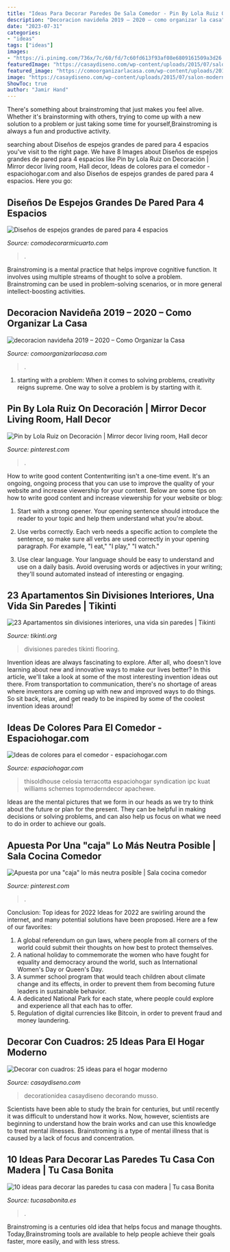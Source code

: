 ```yaml
---
title: "Ideas Para Decorar Paredes De Sala Comedor - Pin By Lola Ruiz On Decoración"
description: "Decoracion navideña 2019 – 2020 – como organizar la casa"
date: "2023-07-31"
categories:
- "ideas"
tags: ["ideas"]
images:
- "https://i.pinimg.com/736x/7c/60/fd/7c60fd613f93af08e6809161509a3d26.jpg"
featuredImage: "https://casaydiseno.com/wp-content/uploads/2015/07/salon-moderno-cuadros-distintos-decorando-pared.jpeg"
featured_image: "https://comoorganizarlacasa.com/wp-content/uploads/2017/12/Decoracion-Navidena-2019-2020.jpg"
image: "https://casaydiseno.com/wp-content/uploads/2015/07/salon-moderno-cuadros-distintos-decorando-pared.jpeg"
ShowToc: true
author: "Jamir Hand"
---
```



There's something about brainstroming that just makes you feel alive. Whether it's brainstorming with others, trying to come up with a new solution to a problem or just taking some time for yourself,Brainstroming is always a fun and productive activity.

	

		
searching about Diseños de espejos grandes de pared para 4 espacios you've visit to the right page. We have 8 Images about Diseños de espejos grandes de pared para 4 espacios like Pin by Lola Ruiz on Decoración | Mirror decor living room, Hall decor, Ideas de colores para el comedor - espaciohogar.com and also Diseños de espejos grandes de pared para 4 espacios. Here you go:
		
    
## Diseños De Espejos Grandes De Pared Para 4 Espacios

<img loading=lazy src="https://comodecorarmicuarto.com/wp-content/uploads/2020/12/espejos-grandes-de-pared-redondos.jpg" onerror="this.onerror=null;this.src='https://tse4.mm.bing.net/th?id=OIP.JIFBkOLYyDS9s7QGXB1qCgAAAA&amp;pid=15.1';" alt="Diseños de espejos grandes de pared para 4 espacios">

_Source: comodecorarmicuarto.com_

>. 

	

Brainstroming is a mental practice that helps improve cognitive function. It involves using multiple streams of thought to solve a problem. Brainstroming can be used in problem-solving scenarios, or in more general intellect-boosting activities.

    
## Decoracion Navideña 2019 – 2020 – Como Organizar La Casa

<img loading=lazy src="https://comoorganizarlacasa.com/wp-content/uploads/2017/12/Decoracion-Navidena-2019-2020.jpg" onerror="this.onerror=null;this.src='https://tse3.mm.bing.net/th?id=OIP.AGKIeByLCa0rSXaIsvefLAHaJ4&amp;pid=15.1';" alt="decoracion navideña 2019 – 2020 – Como Organizar la Casa">

_Source: comoorganizarlacasa.com_

>. 

	

1. starting with a problem: When it comes to solving problems, creativity reigns supreme. One way to solve a problem is by starting with it.

    
## Pin By Lola Ruiz On Decoración | Mirror Decor Living Room, Hall Decor

<img loading=lazy src="https://i.pinimg.com/736x/0b/4e/0f/0b4e0f80e68b871fef383d9d233a0fe8.jpg" onerror="this.onerror=null;this.src='https://tse2.mm.bing.net/th?id=OIP.iE6p1PrNSneFKPNPqgyh9QHaNX&amp;pid=15.1';" alt="Pin by Lola Ruiz on Decoración | Mirror decor living room, Hall decor">

_Source: pinterest.com_

>. 

	

How to write good content
Contentwriting isn't a one-time event. It's an ongoing, ongoing process that you can use to improve the quality of your website and increase viewership for your content. Below are some tips on how to write good content and increase viewership for your website or blog: 
1) Start with a strong opener. Your opening sentence should introduce the reader to your topic and help them understand what you're about. 

2) Use verbs correctly. Each verb needs a specific action to complete the sentence, so make sure all verbs are used correctly in your opening paragraph. For example, "I eat," "I play," "I watch." 

3) Use clear language. Your language should be easy to understand and use on a daily basis. Avoid overusing words or adjectives in your writing; they'll sound automated instead of interesting or engaging.

    
## 23 Apartamentos Sin Divisiones Interiores, Una Vida Sin Paredes | Tikinti

<img loading=lazy src="http://tikinti.org/wp-content/uploads/2014/09/apartamentos-tikinti-14.jpeg" onerror="this.onerror=null;this.src='https://tse4.mm.bing.net/th?id=OIP.Onl2tDSQnDC0V_FZ-C-QUAHaEj&amp;pid=15.1';" alt="23 Apartamentos sin divisiones interiores, una vida sin paredes | Tikinti">

_Source: tikinti.org_

>divisiones paredes tikinti flooring. 

	

Invention ideas are always fascinating to explore. After all, who doesn't love learning about new and innovative ways to make our lives better? In this article, we'll take a look at some of the most interesting invention ideas out there. From transportation to communication, there's no shortage of areas where inventors are coming up with new and improved ways to do things. So sit back, relax, and get ready to be inspired by some of the coolest invention ideas around!

    
## Ideas De Colores Para El Comedor - Espaciohogar.com

<img loading=lazy src="https://espaciohogar.com/wp-content/uploads/2016/04/ideas-colores-comedor-naranja-fuerte.jpg" onerror="this.onerror=null;this.src='https://tse1.mm.bing.net/th?id=OIP.ZwOEc7PIaCKRU5Db07oYdwAAAA&amp;pid=15.1';" alt="Ideas de colores para el comedor - espaciohogar.com">

_Source: espaciohogar.com_

>thisoldhouse celosia terracotta espaciohogar syndication ipc kuat williams schemes topmoderndecor apachewe. 

	

Ideas are the mental pictures that we form in our heads as we try to think about the future or plan for the present. They can be helpful in making decisions or solving problems, and can also help us focus on what we need to do in order to achieve our goals.

    
## Apuesta Por Una &quot;caja&quot; Lo Más Neutra Posible | Sala Cocina Comedor

<img loading=lazy src="https://i.pinimg.com/736x/7c/60/fd/7c60fd613f93af08e6809161509a3d26.jpg" onerror="this.onerror=null;this.src='https://tse4.mm.bing.net/th?id=OIP.9mMn3EFPP6F96s4p_uEVYQHaJ5&amp;pid=15.1';" alt="Apuesta por una &quot;caja&quot; lo más neutra posible | Sala cocina comedor">

_Source: pinterest.com_

>. 

	

Conclusion: Top ideas for 2022
Ideas for 2022 are swirling around the internet, and many potential solutions have been proposed. Here are a few of our favorites: 
1. A global referendum on gun laws, where people from all corners of the world could submit their thoughts on how best to protect themselves. 
2. A national holiday to commemorate the women who have fought for equality and democracy around the world, such as International Women's Day or Queen's Day. 
3. A summer school program that would teach children about climate change and its effects, in order to prevent them from becoming future leaders in sustainable behavior. 
4. A dedicated National Park for each state, where people could explore and experience all that each has to offer. 
5. Regulation of digital currencies like Bitcoin, in order to prevent fraud and money laundering.

    
## Decorar Con Cuadros: 25 Ideas Para El Hogar Moderno

<img loading=lazy src="https://casaydiseno.com/wp-content/uploads/2015/07/salon-moderno-cuadros-distintos-decorando-pared.jpeg" onerror="this.onerror=null;this.src='https://tse4.mm.bing.net/th?id=OIP.caoSLKtmc-9u80I5cvkdZgHaLH&amp;pid=15.1';" alt="Decorar con cuadros: 25 ideas para el hogar moderno">

_Source: casaydiseno.com_

>decorationidea casaydiseno decorando musso. 

	

Scientists have been able to study the brain for centuries, but until recently it was difficult to understand how it works. Now, however, scientists are beginning to understand how the brain works and can use this knowledge to treat mental illnesses. Brainstroming is a type of mental illness that is caused by a lack of focus and concentration.

    
## 10 Ideas Para Decorar Las Paredes Tu Casa Con Madera | Tu Casa Bonita

<img loading=lazy src="http://tucasabonita.es/wp-content/uploads/2015/01/ideas-decoracion-casa-paredes-madera-diy-5.jpg" onerror="this.onerror=null;this.src='https://tse4.mm.bing.net/th?id=OIP.MBv0y0czTkwQsLrjC3ASRAHaJ4&amp;pid=15.1';" alt="10 ideas para decorar las paredes tu casa con madera | Tu casa Bonita">

_Source: tucasabonita.es_

>. 

	

Brainstroming is a centuries old idea that helps focus and manage thoughts. Today,Brainstroming tools are available to help people achieve their goals faster, more easily, and with less stress.

